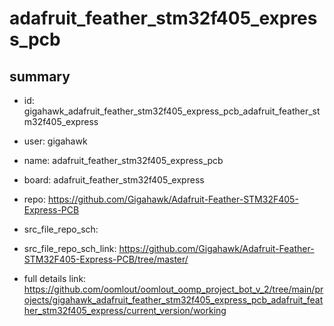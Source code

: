 # adafruit_feather_stm32f405_express_pcb
 
## summary 
* id: gigahawk_adafruit_feather_stm32f405_express_pcb_adafruit_feather_stm32f405_express
* user: gigahawk
* name: adafruit_feather_stm32f405_express_pcb
* board: adafruit_feather_stm32f405_express
* repo: https://github.com/Gigahawk/Adafruit-Feather-STM32F405-Express-PCB



* src_file_repo_sch: 
* src_file_repo_sch_link: https://github.com/Gigahawk/Adafruit-Feather-STM32F405-Express-PCB/tree/master/
* full details link: https://github.com/oomlout/oomlout_oomp_project_bot_v_2/tree/main/projects/gigahawk_adafruit_feather_stm32f405_express_pcb_adafruit_feather_stm32f405_express/current_version/working  






